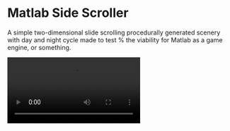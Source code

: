 # Matlab Side Scroller
A simple two-dimensional slide scrolling procedurally generated scenery with day and night cycle made to test % the viability for Matlab as a game engine, or something. 


<video src="sidescroller_demovid.mp4" controls="controls" style="max-width: 730px;"> </video>
